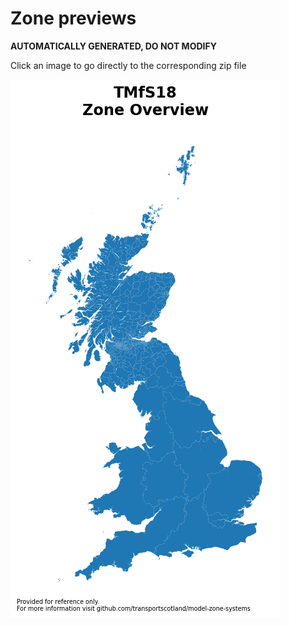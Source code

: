 # Zone previews
**AUTOMATICALLY GENERATED, DO NOT MODIFY**

Click an image to go directly to the corresponding zip file

[![TMfS18 Preview](Previews/TMfS18.png)](TMfS18.zip)

